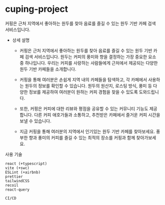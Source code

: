 # cuping-project

커핑은 근처 지역에서 좋아하는 원두를 찾아 음료를 즐길 수 있는 원두 기반 카페 검색 서비스입니다.

- 상세 설명
  - 커핑은 근처 지역에서 좋아하는 원두를 찾아 음료를 즐길 수 있는 원두 기반 카페 검색 서비스입니다. 원두는 커피의 풍미와 향을 결정하는 가장 중요한 요소 중 하나입니다. 우리는 커피를 사랑하는 사람들에게 근처에서 제공되는 다양한 원두 기반 카페들을 소개합니다.

  - 커핑을 통해 여러분은 손쉽게 지역 내의 카페들을 탐색하고, 각 카페에서 사용하는 원두의 정보를 확인할 수 있습니다. 원두의 원산지, 로스팅 방식, 풍미 등 다양한 정보를 제공하여 여러분이 원하는 커피 경험을 찾을 수 있도록 도와드립니다.

  - 또한, 커핑은 커피에 대한 리뷰와 평점을 공유할 수 있는 커뮤니티 기능도 제공합니다. 다른 커피 애호가들과 소통하고, 추천받은 카페에서 즐거운 커피 시간을 보낼 수 있습니다.

  - 지금 커핑을 통해 여러분의 지역에서 인기있는 원두 기반 카페를 찾아보세요. 풍부한 향과 풍미의 커피를 즐길 수 있는 최적의 장소를 커핑과 함께 찾아가보세요.

사용 기술
```text
react (+typescript)
vite (+swc)
ESLint (+airbnb)
prettier
tailwindCSS
recoil
react-query

CI/CD
```
